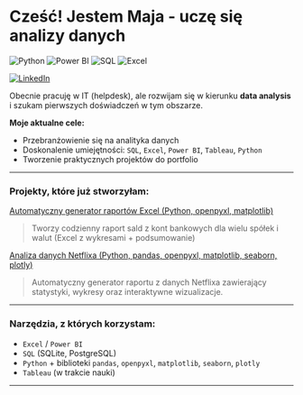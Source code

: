 # Cześć! Jestem Maja - uczę się analizy danych
![Python](https://img.shields.io/badge/Python-3.10-b3cde0?style=flat&logo=python&logoColor=black)
![Power BI](https://img.shields.io/badge/Power%20BI-b3cde0?style=flat&logo=powerbi&logoColor=black)
![SQL](https://img.shields.io/badge/SQL-b3cde0?style=flat&logo=postgresql&logoColor=black)
![Excel](https://img.shields.io/badge/Excel-b3cde0?style=flat&logo=microsoft-excel&logoColor=black)

[![LinkedIn](https://img.shields.io/badge/LinkedIn-Profile-b3cde0?style=flat&logo=linkedin&logoColor=black)](https://www.linkedin.com/in/maja](https://pl.linkedin.com/in/maja-smoli%C5%84ska-5529bb351?trk=people-guest_people_search-card))



Obecnie pracuję w IT (helpdesk), ale rozwijam się w kierunku **data analysis** i szukam pierwszych doświadczeń w tym obszarze.

**Moje aktualne cele:**
- Przebranżowienie się na analityka danych
- Doskonalenie umiejętności: `SQL`, `Excel`, `Power BI`, `Tableau`, `Python`
- Tworzenie praktycznych projektów do portfolio

---

### Projekty, które już stworzyłam:

[Automatyczny generator raportów Excel (Python, openpyxl, matplotlib)](https://github.com/nuvane/RAPORTY-BANKOWE.git)  
> Tworzy codzienny raport sald z kont bankowych dla wielu spółek i walut (Excel z wykresami + podsumowanie)


[Analiza danych Netflixa (Python, pandas, openpyxl, matplotlib, seaborn, plotly)](https://github.com/nuvane/ANALIZA-FILMOW.git)
> Automatyczny generator raportu z danych Netflixa zawierający statystyki, wykresy oraz interaktywne wizualizacje.
---

### Narzędzia, z których korzystam:

- `Excel` / `Power BI`
- `SQL` (SQLite, PostgreSQL)
- `Python` + biblioteki `pandas`, `openpyxl`, `matplotlib`, `seaborn`, `plotly`
- `Tableau` (w trakcie nauki)

---

